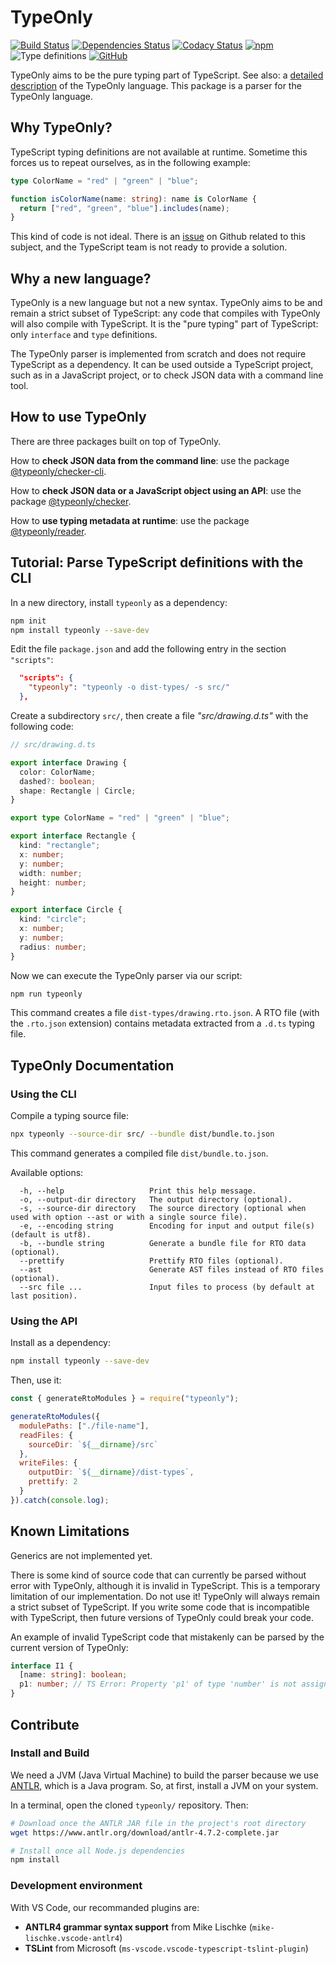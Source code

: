 # TypeOnly

[![Build Status](https://travis-ci.com/tomko-team/typeonly.svg?branch=master)](https://travis-ci.com/tomko-team/typeonly)
[![Dependencies Status](https://david-dm.org/tomko-team/typeonly/status.svg)](https://david-dm.org/tomko-team/typeonly)
[![Codacy Status](https://api.codacy.com/project/badge/Grade/22f07556743948e98d1814087c801906)](https://www.codacy.com/manual/paleo/typeonly?utm_source=github.com&utm_medium=referral&utm_content=tomko-team/typeonly&utm_campaign=Badge_Grade)
[![npm](https://img.shields.io/npm/dm/typeonly)](https://www.npmjs.com/package/typeonly)
![Type definitions](https://img.shields.io/npm/types/typeonly)
[![GitHub](https://img.shields.io/github/license/tomko-team/typeonly)](https://github.com/tomko-team/typeonly)

TypeOnly aims to be the pure typing part of TypeScript. See also: a [detailed description](https://github.com/tomko-team/typeonly/blob/master/typeonly-language.md) of the TypeOnly language. This package is a parser for the TypeOnly language.

## Why TypeOnly?

TypeScript typing definitions are not available at runtime. Sometime this forces us to repeat ourselves, as in the following example:

```ts
type ColorName = "red" | "green" | "blue";

function isColorName(name: string): name is ColorName {
  return ["red", "green", "blue"].includes(name);
}
```

This kind of code is not ideal. There is an [issue](https://github.com/microsoft/TypeScript/issues/3628) on Github related to this subject, and the TypeScript team is not ready to provide a solution.

## Why a new language?

TypeOnly is a new language but not a new syntax. TypeOnly aims to be and remain a strict subset of TypeScript: any code that compiles with TypeOnly will also compile with TypeScript. It is the "pure typing" part of TypeScript: only `interface` and `type` definitions.

The TypeOnly parser is implemented from scratch and does not require TypeScript as a dependency. It can be used outside a TypeScript project, such as in a JavaScript project, or to check JSON data with a command line tool.

## How to use TypeOnly

There are three packages built on top of TypeOnly.

How to **check JSON data from the command line**: use the package [@typeonly/checker-cli](https://github.com/tomko-team/typeonly-checker-cli).

How to **check JSON data or a JavaScript object using an API**: use the package [@typeonly/checker](https://github.com/tomko-team/typeonly-checker).

How to **use typing metadata at runtime**: use the package [@typeonly/reader](https://github.com/tomko-team/typeonly-reader).

## Tutorial: Parse TypeScript definitions with the CLI

In a new directory, install `typeonly` as a dependency:

```sh
npm init
npm install typeonly --save-dev
```

Edit the file `package.json` and add the following entry in the section `"scripts"`:

```json
  "scripts": {
    "typeonly": "typeonly -o dist-types/ -s src/"
  },
```

Create a subdirectory `src/`, then create a file _"src/drawing.d.ts"_ with the following code:

```ts
// src/drawing.d.ts

export interface Drawing {
  color: ColorName;
  dashed?: boolean;
  shape: Rectangle | Circle;
}

export type ColorName = "red" | "green" | "blue";

export interface Rectangle {
  kind: "rectangle";
  x: number;
  y: number;
  width: number;
  height: number;
}

export interface Circle {
  kind: "circle";
  x: number;
  y: number;
  radius: number;
}
```

Now we can execute the TypeOnly parser via our script:

```sh
npm run typeonly
```

This command creates a file `dist-types/drawing.rto.json`. A RTO file (with the `.rto.json` extension) contains metadata extracted from a `.d.ts` typing file.

## TypeOnly Documentation

### Using the CLI

Compile a typing source file:

```sh
npx typeonly --source-dir src/ --bundle dist/bundle.to.json
```

This command generates a compiled file `dist/bundle.to.json`.

Available options:

```
  -h, --help                   Print this help message.
  -o, --output-dir directory   The output directory (optional).
  -s, --source-dir directory   The source directory (optional when used with option --ast or with a single source file).
  -e, --encoding string        Encoding for input and output file(s) (default is utf8).
  -b, --bundle string          Generate a bundle file for RTO data (optional).
  --prettify                   Prettify RTO files (optional).
  --ast                        Generate AST files instead of RTO files (optional).
  --src file ...               Input files to process (by default at last position).
```

### Using the API

Install as a dependency:

```sh
npm install typeonly --save-dev
```

Then, use it:

```js
const { generateRtoModules } = require("typeonly");

generateRtoModules({
  modulePaths: ["./file-name"],
  readFiles: {
    sourceDir: `${__dirname}/src`
  },
  writeFiles: {
    outputDir: `${__dirname}/dist-types`,
    prettify: 2
  }
}).catch(console.log);
```

## Known Limitations

Generics are not implemented yet.

There is some kind of source code that can currently be parsed without error with TypeOnly, although it is invalid in TypeScript. This is a temporary limitation of our implementation. Do not use it! TypeOnly will always remain a strict subset of TypeScript. If you write some code that is incompatible with TypeScript, then future versions of TypeOnly could break your code.

An example of invalid TypeScript code that mistakenly can be parsed by the current version of TypeOnly:

```ts
interface I1 {
  [name: string]: boolean;
  p1: number; // TS Error: Property 'p1' of type 'number' is not assignable to string index type 'boolean'.
}
```

## Contribute

### Install and Build

We need a JVM (Java Virtual Machine) to build the parser because we use [ANTLR](https://www.antlr.org/), which is a Java program. So, at first, install a JVM on your system.

In a terminal, open the cloned `typeonly/` repository. Then:

```sh
# Download once the ANTLR JAR file in the project's root directory
wget https://www.antlr.org/download/antlr-4.7.2-complete.jar

# Install once all Node.js dependencies
npm install
```

### Development environment

With VS Code, our recommanded plugins are:

- **ANTLR4 grammar syntax support** from Mike Lischke (`mike-lischke.vscode-antlr4`)
- **TSLint** from Microsoft (`ms-vscode.vscode-typescript-tslint-plugin`)
